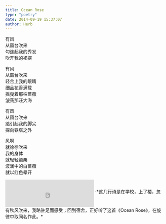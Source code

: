 ```yaml
---  
title: Ocean Rose  
type: "poetry"  
date: 2014-09-19 15:37:07  
author: Herb  
---  
```

有风  
从窗台吹来  
勾连起我的秀发  
吹开我的裙摆  

有风  
从窗台吹来  
轻合上我的眼睛  
细品花香满载  
摇曳着那株蔷薇  
皱荡那汪大海  

有风  
从窗台吹来  
踮引起我的脚尖  
探向铁塔之外  

风啊  
就徐徐吹来  
我的身体  
就轻轻颤栗  
波澜中的白蔷薇  
就以红色晕开  
<iframe frameborder="no" align="middle" border="0" marginwidth="0" marginheight="0" width=280 height=86 src="https://music.163.com/outchain/player?type=2&id=4281062&auto=1&height=66"></iframe>  
·*这几行诗是在学校，上了楼，忽有秋风吹来，我略驻足而感受；回到宿舍，正好听了这首《Ocean Rose》，在旋律中取同名作此。*